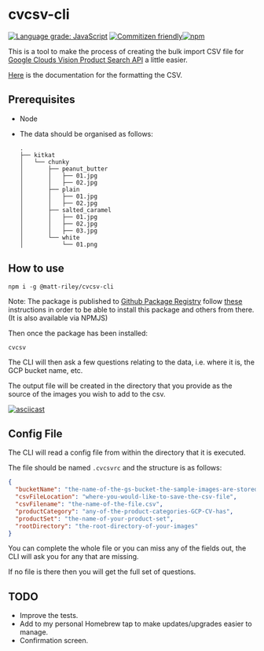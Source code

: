 # cvcsv-cli

[![Language grade: JavaScript](https://img.shields.io/lgtm/grade/javascript/g/matt-riley/cvcsv-cli.svg?logo=lgtm&logoWidth=18)](https://lgtm.com/projects/g/matt-riley/cvcsv-cli/context:javascript) [![Commitizen friendly](https://img.shields.io/badge/commitizen-friendly-brightgreen.svg)](http://commitizen.github.io/cz-cli/)[![npm](https://img.shields.io/npm/dm/@matt-riley/cvcsv-cli?style=plastic)](https://www.npmjs.com/package/@matt-riley/cvcsv-cli)

This is a tool to make the process of creating the bulk import CSV file for [Google Clouds Vision Product Search API](https://cloud.google.com/vision/product-search/docs/) a little easier.

[Here](https://cloud.google.com/vision/product-search/docs/csv-format) is the documentation for the formatting the CSV.

## Prerequisites

- Node
- The data should be organised as follows:

  ```shell
  .
  ├── kitkat
  │   └── chunky
  │       ├── peanut_butter
  │       │   ├── 01.jpg
  │       │   ├── 02.jpg
  │       ├── plain
  │       │   ├── 01.jpg
  │       │   ├── 02.jpg
  │       ├── salted_caramel
  │       │   ├── 01.jpg
  │       │   ├── 02.jpg
  │       │   ├── 03.jpg
  │       └── white
  │           └── 01.png
  ```

## How to use

```shell
npm i -g @matt-riley/cvcsv-cli
```

Note: The package is published to [Github Package Registry](https://github.com/features/package-registry) follow [these](https://help.github.com/en/articles/configuring-npm-for-use-with-github-package-registry#installing-a-package) instructions in order to be able to install this package and others from there. (It is also available via NPMJS)

Then once the package has been installed:

```shell
cvcsv
```

The CLI will then ask a few questions relating to the data, i.e. where it is, the GCP bucket name, etc.

The output file will be created in the directory that you provide as the source of the images you wish to add to the csv.

[![asciicast](https://asciinema.org/a/CF38ujjDZmvxUwmsWVM9DZ75E.svg)](https://asciinema.org/a/CF38ujjDZmvxUwmsWVM9DZ75E)

## Config File

The CLI will read a config file from within the directory that it is executed.

The file should be named `.cvcsvrc` and the structure is as follows:

```json
{
  "bucketName": "the-name-of-the-gs-bucket-the-sample-images-are-stored",
  "csvFileLocation": "where-you-would-like-to-save-the-csv-file",
  "csvFilename": "the-name-of-the-file.csv",
  "productCategory": "any-of-the-product-categories-GCP-CV-has",
  "productSet": "the-name-of-your-product-set",
  "rootDirectory": "the-root-directory-of-your-images"
}
```

You can complete the whole file or you can miss any of the fields out, the CLI will ask you for any that are missing.

If no file is there then you will get the full set of questions.

## TODO

- Improve the tests.
- Add to my personal Homebrew tap to make updates/upgrades easier to manage.
- Confirmation screen.
